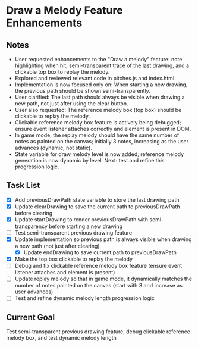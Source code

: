 # Draw a Melody Feature Enhancements

## Notes
- User requested enhancements to the "Draw a melody" feature: note highlighting when hit, semi-transparent trace of the last drawing, and a clickable top box to replay the melody.
- Explored and reviewed relevant code in pitches.js and index.html.
- Implementation is now focused only on: When starting a new drawing, the previous path should be shown semi-transparently.
- User clarified: The last path should always be visible when drawing a new path, not just after using the clear button.
- User also requested: The reference melody box (top box) should be clickable to replay the melody.
- Clickable reference melody box feature is actively being debugged; ensure event listener attaches correctly and element is present in DOM.
- In game mode, the replay melody should have the same number of notes as painted on the canvas; initially 3 notes, increasing as the user advances (dynamic, not static).
- State variable for draw melody level is now added; reference melody generation is now dynamic by level. Next: test and refine this progression logic.

## Task List
- [x] Add previousDrawPath state variable to store the last drawing path
- [x] Update clearDrawing to save the current path to previousDrawPath before clearing
- [x] Update startDrawing to render previousDrawPath with semi-transparency before starting a new drawing
- [ ] Test semi-transparent previous drawing feature
- [x] Update implementation so previous path is always visible when drawing a new path (not just after clearing)
  - [x] Update endDrawing to save current path to previousDrawPath
- [x] Make the top box clickable to replay the melody
- [ ] Debug and fix clickable reference melody box feature (ensure event listener attaches and element is present)
- [ ] Update replay melody so that in game mode, it dynamically matches the number of notes painted on the canvas (start with 3 and increase as user advances)
- [ ] Test and refine dynamic melody length progression logic

## Current Goal
Test semi-transparent previous drawing feature, debug clickable reference melody box, and test dynamic melody length